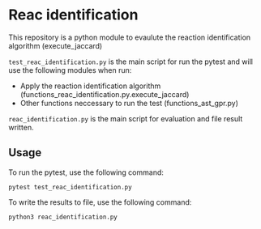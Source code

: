 # Reac identification

This repository is a python module to evaulute the reaction identification algorithm (execute_jaccard)

```test_reac_identification.py``` is the main script for run the pytest and will use the following modules when run:
- Apply the reaction identification algorithm (functions_reac_identification.py.execute_jaccard)
- Other functions neccessary to run the test (functions_ast_gpr.py)

```reac_identification.py``` is the main script for evaluation and file result written.

## Usage

To run the pytest, use the following command:

```
pytest test_reac_identification.py
```

To write the results to file, use the following command:

```
python3 reac_identification.py
```
